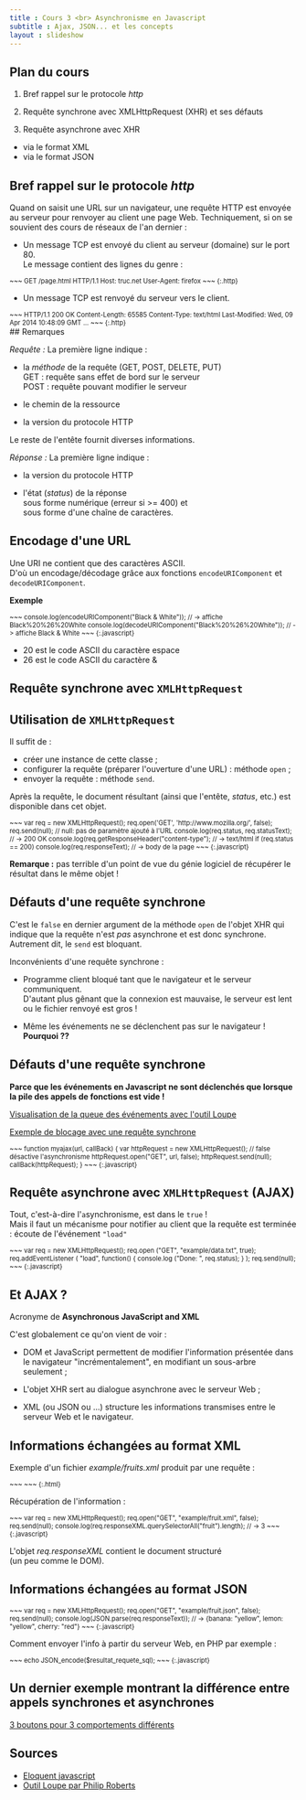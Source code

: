 ```yaml
---
title : Cours 3 <br> Asynchronisme en Javascript
subtitle : Ajax, JSON... et les concepts
layout : slideshow
---
```


<section>

## Plan du cours

1. Bref rappel sur le protocole *http*

2. Requête synchrone avec XMLHttpRequest (XHR) et ses défauts

3. Requête asynchrone avec XHR
 - via le format XML
 - via le format JSON

</section>
<section>

# Bref rappel sur le protocole *http*

</section>
<section>

Quand on saisit une URL sur un navigateur, une requête HTTP est envoyée au serveur pour renvoyer au client une page Web. Techniquement, si on se souvient des cours de réseaux de l'an dernier :

- Un message TCP  est envoyé du client au serveur (domaine) sur le port 80.  
Le message contient des lignes du genre :

<div style="font-size:80%">
~~~
GET /page.html HTTP/1.1 
Host: truc.net
User-Agent: firefox
~~~
{:.http}
</div>

- Un message TCP est renvoyé du serveur vers le client.

<div style="font-size:80%">
~~~
HTTP/1.1 200 OK
Content-Length: 65585
Content-Type: text/html
Last-Modified: Wed, 09 Apr 2014 10:48:09 GMT
<!doctype html>
...
~~~
{:.http}
</div>

</section>
<section>
## Remarques

*Requête :* La première ligne indique :

- la *méthode* de la requête (GET, POST,
  DELETE, PUT)  
  GET : requête sans effet de bord sur le serveur  
  POST : requête pouvant modifier le serveur

- le chemin de la ressource 

- la version du protocole HTTP 
 
Le reste de l'entête fournit diverses informations.

*Réponse :* La première ligne indique :

- la version du protocole HTTP

- l'état (*status*) de la réponse  
  sous forme numérique (erreur si >= 400) et  
  sous forme d'une chaîne de caractères.

</section>
<section>

## Encodage d'une URL

Une URI ne contient que des caractères ASCII.  
D'où un encodage/décodage grâce aux fonctions `encodeURIComponent` et `decodeURIComponent`.

**Exemple**

<div style="font-size:80%">
~~~
console.log(encodeURIComponent("Black & White")); 
 // -> affiche Black%20%26%20White
console.log(decodeURIComponent("Black%20%26%20White")); 
 // -> affiche Black & White
~~~
{:.javascript}
</div>

- 20 est le code ASCII du caractère espace
- 26 est le code ASCII du caractère &

</section>
<section>

# Requête synchrone avec `XMLHttpRequest`

</section>
<section>

## Utilisation de `XMLHttpRequest`  
Il suffit de :  
- créer une instance de cette classe ;  
- configurer la requête (préparer l'ouverture d'une URL) : méthode `open` ;   
- envoyer la requête : méthode `send`.  

Après la requête, le document résultant (ainsi que l'entête, *status*, etc.) est disponible dans cet objet.

<div style="font-size:80%">
~~~
var req = new XMLHttpRequest();
req.open('GET', 'http://www.mozilla.org/', false); 
req.send(null); // null: pas de paramètre ajouté à l'URL
console.log(req.status, req.statusText); // -> 200 OK
console.log(req.getResponseHeader("content-type"); // -> text/html
if (req.status == 200)
   console.log(req.responseText); // -> body de la page
~~~
{:.javascript}
</div>

**Remarque :** pas terrible d'un point de vue du génie logiciel de récupérer le résultat dans le même objet !

</section>
<section>

## Défauts d'une requête synchrone

C'est le `false` en dernier argument de la méthode `open` de l'objet XHR qui indique que la requête n'est *pas* asynchrone 
et est donc synchrone.  
Autrement dit, le `send` est bloquant.

Inconvénients d'une requête synchrone :

- Programme client bloqué tant que le navigateur et le serveur communiquent.  
D'autant plus gênant que la connexion est mauvaise, le serveur est lent ou le fichier renvoyé est gros !

- Même les événements ne se déclenchent pas sur le navigateur ! **Pourquoi ??**

</section>
<section>

## Défauts d'une requête synchrone

**Parce que les événements en Javascript ne sont déclenchés que lorsque la pile des appels de fonctions est vide !**

[Visualisation de la queue des événements avec l'outil Loupe](http://latentflip.com/loupe/?code=JC5vbignYnV0dG9uJywgJ2NsaWNrJywgZnVuY3Rpb24gb25DbGljaygpIHsKICAgIHNldFRpbWVvdXQoZnVuY3Rpb24gdGltZXIoKSB7CiAgICAgICAgY29uc29sZS5sb2coJ1lvdSBjbGlja2VkIHRoZSBidXR0b24hJyk7ICAgIAogICAgfSwgMjAwMCk7Cn0pOwoKY29uc29sZS5sb2coIkhpISIpOwoKc2V0VGltZW91dChmdW5jdGlvbiB0aW1lb3V0KCkgewogICAgY29uc29sZS5sb2coIkNsaWNrIHRoZSBidXR0b24hIik7Cn0sIDUwMDApOwoKY29uc29sZS5sb2coIldlbGNvbWUgdG8gbG91cGUuIik7!!!PGJ1dHRvbj5DbGljayBtZSE8L2J1dHRvbj4%3D)

[Exemple de blocage avec une requête synchrone](http://www.lirmm.fr/~lebreton/PWCR/ExempleBlocageAJAX/)

<div style="font-size:80%">
~~~
function myajax(url, callBack) {
    var httpRequest = new XMLHttpRequest();
    // false désactive l'asynchronisme
    httpRequest.open("GET", url, false);
    httpRequest.send(null);
    callBack(httpRequest);
}
~~~
{:.javascript}
</div>
</section>
<section>

# Requête `a`synchrone avec `XMLHttpRequest` (AJAX)

</section>
<section>

Tout, c'est-à-dire l'`a`synchronisme, est dans le `true` !  
Mais il faut un mécanisme pour notifier au client que la requête est terminée : écoute de l'événement `"load"`

<div style="font-size:80%">
~~~
var req = new XMLHttpRequest(); 
req.open ("GET", "example/data.txt", true); 
req.addEventListener (
      "load", 
      function() { console.log ("Done: ", req.status); }
      );
req.send(null);
~~~
{:.javascript}
</div>

</section>
<section>

## Et AJAX ?

Acronyme de **Asynchronous JavaScript and XML**

C'est globalement ce qu'on vient de voir :

- DOM et JavaScript permettent de modifier l'information présentée dans le navigateur "incrémentalement",
en modifiant un sous-arbre seulement ;

- L'objet XHR sert au dialogue asynchrone avec le serveur Web ;

- XML (ou JSON ou ...) structure les informations transmises entre le serveur Web et le navigateur.

</section>
<section>

## Informations échangées au format XML

Exemple d'un fichier *example/fruits.xml* produit par une requête :

<div style="font-size:80%">
~~~
<fruits >
    <fruit name="banana" color="yellow"/> 
    <fruit name="lemon" color="yellow"/> 
    <fruit name="cherry" color="red"/>
</fruits>
~~~
{:.html}
</div>

Récupération de l'information :

<div style="font-size:80%">
~~~
var req = new XMLHttpRequest();
req.open("GET", "example/fruit.xml", false);
req.send(null); 
console.log(req.responseXML.querySelectorAll("fruit").length); 
// → 3
~~~
{:.javascript}
</div>

L'objet *req.responseXML* contient le document structuré  
(un peu comme le DOM).

</section>
<section>

## Informations échangées au format JSON

<div style="font-size:80%">
~~~
var req = new XMLHttpRequest();
req.open("GET", "example/fruit.json", false); 
req.send(null); 
console.log(JSON.parse(req.responseText));
// → {banana: "yellow", lemon: "yellow", cherry: "red"}
~~~
{:.javascript}
</div>

Comment envoyer l'info à partir du serveur Web, en PHP par exemple :

<div style="font-size:80%">
~~~
echo JSON_encode($resultat_requete_sql);
~~~
{:.javascript}
</div>

</section>
<section>

## Un dernier exemple montrant la différence entre appels synchrones et asynchrones

[3 boutons pour 3 comportements différents](http://www.lirmm.fr/~lebreton/PWCR/JavaScriptAsynchrone/)

</section>
<section>

## Sources

* [Eloquent javascript](http://fr.eloquentjavascript.net)
* [Outil Loupe par Philip Roberts](http://latentflip.com/loupe/?code=JC5vbignYnV0dG9uJywgJ2NsaWNrJywgZnVuY3Rpb24gb25DbGljaygpIHsKICAgIHNldFRpbWVvdXQoZnVuY3Rpb24gdGltZXIoKSB7CiAgICAgICAgY29uc29sZS5sb2coJ1lvdSBjbGlja2VkIHRoZSBidXR0b24hJyk7ICAgIAogICAgfSwgMjAwMCk7Cn0pOwoKY29uc29sZS5sb2coIkhpISIpOwoKc2V0VGltZW91dChmdW5jdGlvbiB0aW1lb3V0KCkgewogICAgY29uc29sZS5sb2coIkNsaWNrIHRoZSBidXR0b24hIik7Cn0sIDUwMDApOwoKY29uc29sZS5sb2coIldlbGNvbWUgdG8gbG91cGUuIik7!!!PGJ1dHRvbj5DbGljayBtZSE8L2J1dHRvbj4%3D)

</section>
<!--
<script>
// document.addEventListener("load",function() {Dz.play(); });
setTimeout(function () {Dz.play();}, 1500);
</script>
-->

<!--
Action de JavaScript pour réafficher la page 

Regarder aussi requestAnimationFrame (et repaint (loupe)), preventDefault, load event, debouncing (en td - 2 façons) et autres trucs exotiques

Sources :
Eloquent JavaScript (et pour les images)
You don't know JavaScript
Loupe (latentflip)
Stackoverflow pour chargement page (meilleure rèf ?)
-->
